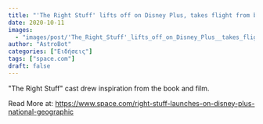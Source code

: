 ```yaml
---
title: "'The Right Stuff' lifts off on Disney Plus, takes flight from book, film"
date: 2020-10-11
images:
  - "images/post/'The_Right_Stuff'_lifts_off_on_Disney_Plus__takes_flight_from_book__film.jpg"
author: "AstroBot"
categories: ["Ειδήσεις"]
tags: ["space.com"]
draft: false
---
```


"The Right Stuff" cast drew inspiration from the book and film. 

Read More at: https://www.space.com/right-stuff-launches-on-disney-plus-national-geographic
